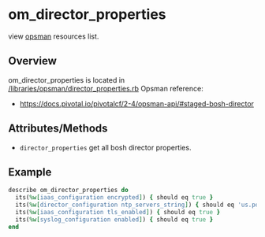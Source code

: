 # om_director_properties

view [opsman](readme.md) resources list.

## Overview

om_director_properties is located in [/libraries/opsman/director_properties.rb](/libraries/opsman/director_properties.rb)
Opsman reference:

* https://docs.pivotal.io/pivotalcf/2-4/opsman-api/#staged-bosh-director


## Attributes/Methods


* `director_properties` get all bosh director properties.


## Example

```ruby
describe om_director_properties do
  its(%w[iaas_configuration encrypted]) { should eq true }
  its(%w[director_configuration ntp_servers_string]) { should eq 'us.pool.ntp.org, time.google.com' }
  its(%w[iaas_configuration tls_enabled]) { should eq true }
  its(%w[syslog_configuration enabled]) { should eq true }
end

```
